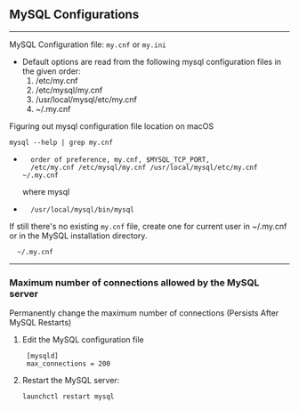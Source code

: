 ## MySQL Configurations

---
MySQL Configuration file: `my.cnf` or `my.ini`
* Default options are read from the following mysql configuration files in the given order:
    1. /etc/my.cnf
    2. /etc/mysql/my.cnf
    3. /usr/local/mysql/etc/my.cnf
    4. ~/.my.cnf

Figuring out mysql configuration file location on macOS

    mysql --help | grep my.cnf

-
        order of preference, my.cnf, $MYSQL_TCP_PORT,
        /etc/my.cnf /etc/mysql/my.cnf /usr/local/mysql/etc/my.cnf ~/.my.cnf


    where mysql

-
        /usr/local/mysql/bin/mysql

If still there's no existing `my.cnf` file, create one for current user in ~/.my.cnf or in the MySQL installation directory.
  
      ~/.my.cnf


---

### Maximum number of connections allowed by the MySQL server
Permanently change the maximum number of connections (Persists After MySQL Restarts)

1. Edit the MySQL configuration file

        [mysqld]
        max_connections = 200

2. Restart the MySQL server:

       launchctl restart mysql
